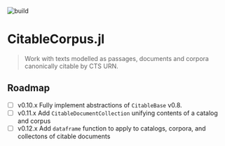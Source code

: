 ![build](https://github.com/cite-architecture/CitableCorpus.jl/actions/workflows/Documentation.yml/badge.svg)


# CitableCorpus.jl

> Work with texts modelled as passages, documents and corpora canonically citable by CTS URN.

## Roadmap

- [ ] v0.10.x Fully implement abstractions of `CitableBase` v0.8.
- [ ] v0.11.x Add `CitableDocumentCollection` unifying contents of a catalog and corpus
- [ ] v0.12.x Add `dataframe` function to apply to catalogs, corpora, and collectons of citable documents